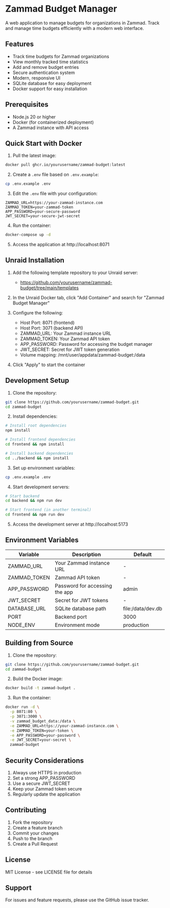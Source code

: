 # Zammad Budget Manager

A web application to manage budgets for organizations in Zammad. Track and manage time budgets efficiently with a modern web interface.

## Features

- Track time budgets for Zammad organizations
- View monthly tracked time statistics
- Add and remove budget entries
- Secure authentication system
- Modern, responsive UI
- SQLite database for easy deployment
- Docker support for easy installation

## Prerequisites

- Node.js 20 or higher
- Docker (for containerized deployment)
- A Zammad instance with API access

## Quick Start with Docker

1. Pull the latest image:
```bash
docker pull ghcr.io/yourusername/zammad-budget:latest
```

2. Create a `.env` file based on `.env.example`:
```bash
cp .env.example .env
```

3. Edit the `.env` file with your configuration:
```env
ZAMMAD_URL=https://your-zammad-instance.com
ZAMMAD_TOKEN=your-zammad-token
APP_PASSWORD=your-secure-password
JWT_SECRET=your-secure-jwt-secret
```

4. Run the container:
```bash
docker-compose up -d
```

5. Access the application at http://localhost:8071

## Unraid Installation

1. Add the following template repository to your Unraid server:
   - https://github.com/yourusername/zammad-budget/tree/main/templates

2. In the Unraid Docker tab, click "Add Container" and search for "Zammad Budget Manager"

3. Configure the following:
   - Host Port: 8071 (frontend)
   - Host Port: 3071 (backend API)
   - ZAMMAD_URL: Your Zammad instance URL
   - ZAMMAD_TOKEN: Your Zammad API token
   - APP_PASSWORD: Password for accessing the budget manager
   - JWT_SECRET: Secret for JWT token generation
   - Volume mapping: /mnt/user/appdata/zammad-budget:/data

4. Click "Apply" to start the container

## Development Setup

1. Clone the repository:
```bash
git clone https://github.com/yourusername/zammad-budget.git
cd zammad-budget
```

2. Install dependencies:
```bash
# Install root dependencies
npm install

# Install frontend dependencies
cd frontend && npm install

# Install backend dependencies
cd ../backend && npm install
```

3. Set up environment variables:
```bash
cp .env.example .env
```

4. Start development servers:
```bash
# Start backend
cd backend && npm run dev

# Start frontend (in another terminal)
cd frontend && npm run dev
```

5. Access the development server at http://localhost:5173

## Environment Variables

| Variable | Description | Default |
|----------|-------------|---------|
| ZAMMAD_URL | Your Zammad instance URL | - |
| ZAMMAD_TOKEN | Zammad API token | - |
| APP_PASSWORD | Password for accessing the app | admin |
| JWT_SECRET | Secret for JWT tokens | - |
| DATABASE_URL | SQLite database path | file:/data/dev.db |
| PORT | Backend port | 3000 |
| NODE_ENV | Environment mode | production |

## Building from Source

1. Clone the repository:
```bash
git clone https://github.com/yourusername/zammad-budget.git
cd zammad-budget
```

2. Build the Docker image:
```bash
docker build -t zammad-budget .
```

3. Run the container:
```bash
docker run -d \
  -p 8071:80 \
  -p 3071:3000 \
  -v zammad_budget_data:/data \
  -e ZAMMAD_URL=https://your-zammad-instance.com \
  -e ZAMMAD_TOKEN=your-token \
  -e APP_PASSWORD=your-password \
  -e JWT_SECRET=your-secret \
  zammad-budget
```

## Security Considerations

1. Always use HTTPS in production
2. Set a strong APP_PASSWORD
3. Use a secure JWT_SECRET
4. Keep your Zammad token secure
5. Regularly update the application

## Contributing

1. Fork the repository
2. Create a feature branch
3. Commit your changes
4. Push to the branch
5. Create a Pull Request

## License

MIT License - see LICENSE file for details

## Support

For issues and feature requests, please use the GitHub issue tracker.